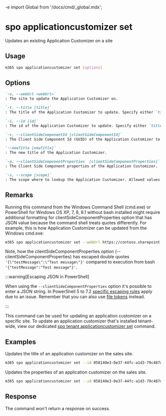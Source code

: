 -e <!-- DISCLAIMER: All secrets, passwords, and sensitive values in this document are examples only and not real credentials. -->
import Global from '/docs/cmd/_global.mdx';

# spo applicationcustomizer set

Updates an existing Application Customizer on a site

## Usage

```sh
m365 spo applicationcustomizer set [options]
```

## Options

```md definition-list
`-u, --webUrl <webUrl>`
: The site to update the Application Customizer on.

`-t, --title [title]`
: The title of the Application Customizer to update. Specify either `title`, `id` or `clientSideComponentId`.

`-i, --id [id]`
: The id of the Application Customizer to update. Specify either `title`, `id` or `clientSideComponentId`.

`-c, --clientSideComponentId [clientSideComponentId]`
: The Client Side Component Id (GUID) of the Application Customizer to update. Specify either `title`, `id` or `clientSideComponentId`.

`--newTitle [newTitle]`
: The new title of the Application Customizer.

`-p, --clientSideComponentProperties  [clientSideComponentProperties]`
: The Client Side Component properties of the Application Customizer.

`-s, --scope [scope]`
: The scope where to lookup the Application Customizer. Allowed values: `Site`, `Web`, and `All`. Defaults to `All`.
```

<Global />

## Remarks

Running this command from the Windows Command Shell (cmd.exe) or PowerShell for Windows OS XP, 7, 8, 8.1 without bash installed might require additional formatting for clientSideComponentProperties option that has JSON value because the command shell treats quotes differently. For example, this is how Application Customizer can be updated from the Windows cmd.exe:

```sh
m365 spo applicationcustomizer set --webUrl https://contoso.sharepoint.com/sites/sales --id b41916e7-e69d-467f-b37f-ff8ecf8f99f2 --newTitle "Some customizer" --clientSideComponentProperties '{\"testMessage\":\"Test message\"}'
```

Note, how the clientSideComponentProperties option (--clientSideComponentProperties) has escaped double quotes `'{\"testMessage\":\"Test message\"}'` compared to execution from bash `'{"testMessage":"Test message"}'`.

:::warning[Escaping JSON in PowerShell]

When using the `--clientSideComponentProperties` option it's possible to enter a JSON string. In PowerShell 5 to 7.2 [specific escaping rules](./../../../user-guide/using-cli.mdx#escaping-double-quotes-in-powershell) apply due to an issue. Remember that you can also use [file tokens](./../../../user-guide/using-cli.mdx#EXAMPLE_SECRET_VALUE_PLACEHOLDER) instead.

:::

This command can be used for updating an application customizer on a specific site. To update an application customizer that's installed tenant-wide, view our dedicated [spo tenant applicationcustomizer set](../tenant/tenant-applicationcustomizer-set.mdx) command.

## Examples

Updates the title of an application customizer on the sales site.

```sh
m365 spo applicationcustomizer set --id 058140e3-0e37-44fc-a1d3-79c487d371a3 --newTitle "Some customizer" --webUrl https://contoso.sharepoint.com/sites/sales
```

Updates the properties of an application customizer on the sales site.

```sh
m365 spo applicationcustomizer set --id 058140e3-0e37-44fc-a1d3-79c487d371a3 --clientSideComponentProperties '{ "testMessage": "Test message" }' --webUrl https://contoso.sharepoint.com/sites/sales
```

## Response

The command won't return a response on success.
